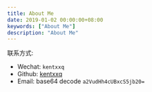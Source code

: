 ```yaml
---
title: About Me
date: 2019-01-02 00:00:00+08:00
keywords: ["About Me"]
description: "About Me"
---
```


联系方式:

- Wechat: `kentxxq`
- Github: [kentxxq](https://github.com/kentxxq)
- Email: base64 decode `a2VudHh4cUBxcS5jb20=`
